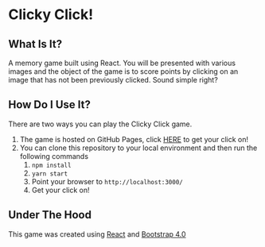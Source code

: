 # Clicky Click!

## What Is It?
A memory game built using React.  You will be presented with various images and the object of the game is to score points by clicking on an image that has not been previously clicked.  Sound simple right?

## How Do I Use It?
There are two ways you can play the Clicky Click game.

1. The game is hosted on GitHub Pages, click [HERE](https://xtiane.github.io/clicky-click/) to get your click on!
2. You can clone this repository to your local environment and then run the following commands
    1. ```npm install```
    2. ```yarn start```
    3. Point your browser to ```http://localhost:3000/```
    4. Get your click on!

## Under The Hood
This game was created using [React](https://reactjs.org/) and [Bootstrap 4.0](http://getbootstrap.com/)

